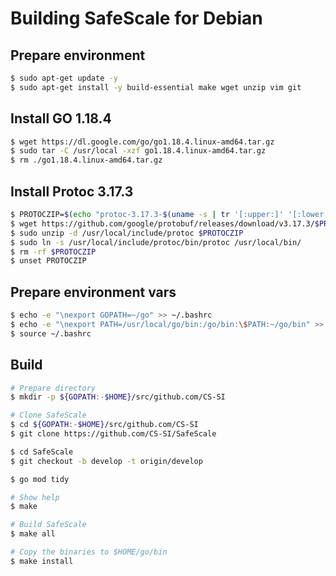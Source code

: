 # Building SafeScale for Debian

## Prepare environment
```bash
$ sudo apt-get update -y
$ sudo apt-get install -y build-essential make wget unzip vim git
```

## Install GO 1.18.4
```bash
$ wget https://dl.google.com/go/go1.18.4.linux-amd64.tar.gz
$ sudo tar -C /usr/local -xzf go1.18.4.linux-amd64.tar.gz
$ rm ./go1.18.4.linux-amd64.tar.gz
```

## Install Protoc 3.17.3
```bash
$ PROTOCZIP=$(echo "protoc-3.17.3-$(uname -s | tr '[:upper:]' '[:lower:]')-$(uname -m).zip")
$ wget https://github.com/google/protobuf/releases/download/v3.17.3/$PROTOCZIP
$ sudo unzip -d /usr/local/include/protoc $PROTOCZIP
$ sudo ln -s /usr/local/include/protoc/bin/protoc /usr/local/bin/
$ rm -rf $PROTOCZIP
$ unset PROTOCZIP
```

## Prepare environment vars
```bash
$ echo -e "\nexport GOPATH=~/go" >> ~/.bashrc
$ echo -e "\nexport PATH=/usr/local/go/bin:/go/bin:\$PATH:~/go/bin" >> ~/.bashrc
$ source ~/.bashrc
```

## Build
```bash
# Prepare directory
$ mkdir -p ${GOPATH:-$HOME}/src/github.com/CS-SI

# Clone SafeScale
$ cd ${GOPATH:-$HOME}/src/github.com/CS-SI
$ git clone https://github.com/CS-SI/SafeScale

$ cd SafeScale
$ git checkout -b develop -t origin/develop

$ go mod tidy

# Show help
$ make

# Build SafeScale
$ make all

# Copy the binaries to $HOME/go/bin
$ make install
```
